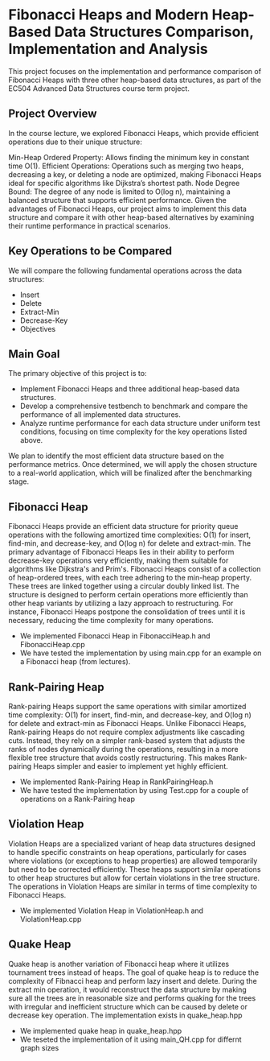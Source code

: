 # Fibonacci Heaps and Modern Heap-Based Data Structures Comparison, Implementation and Analysis

This project focuses on the implementation and performance comparison of Fibonacci Heaps with three other heap-based data structures, as part of the EC504 Advanced Data Structures course term project.

## Project Overview

In the course lecture, we explored Fibonacci Heaps, which provide efficient operations due to their unique structure:

Min-Heap Ordered Property: Allows finding the minimum key in constant time O(1).
Efficient Operations: Operations such as merging two heaps, decreasing a key, or deleting a node are optimized, making Fibonacci Heaps ideal for specific algorithms like Dijkstra’s shortest path.
Node Degree Bound: The degree of any node is limited to O(log n), maintaining a balanced structure that supports efficient performance.
Given the advantages of Fibonacci Heaps, our project aims to implement this data structure and compare it with other heap-based alternatives by examining their runtime performance in practical scenarios.

## Key Operations to be Compared
We will compare the following fundamental operations across the data structures:

* Insert
* Delete
* Extract-Min
* Decrease-Key
* Objectives

## Main Goal
The primary objective of this project is to:

* Implement Fibonacci Heaps and three additional heap-based data structures.
* Develop a comprehensive testbench to benchmark and compare the performance of all implemented data structures.
* Analyze runtime performance for each data structure under uniform test conditions, focusing on time complexity for the key operations listed above.

We plan to identify the most efficient data structure based on the performance metrics. Once determined, we will apply the chosen structure to a real-world application, which will be finalized after the benchmarking stage.


## Fibonacci Heap
Fibonacci Heaps provide an efficient data structure for priority queue operations with the following amortized time complexities: O(1) for insert, find-min, and decrease-key, and O(log n) for delete and extract-min. The primary advantage of Fibonacci Heaps lies in their ability to perform decrease-key operations very efficiently, making them suitable for algorithms like Dijkstra's and Prim's.
Fibonacci Heaps consist of a collection of heap-ordered trees, with each tree adhering to the min-heap property. These trees are linked together using a circular doubly linked list. The structure is designed to perform certain operations more efficiently than other heap variants by utilizing a lazy approach to restructuring. For instance, Fibonacci Heaps postpone the consolidation of trees until it is necessary, reducing the time complexity for many operations.
* We implemented Fibonacci Heap in FibonacciHeap.h and FibonacciHeap.cpp
* We have tested the implementation by using main.cpp for an example on a Fibonacci heap (from lectures).

## Rank-Pairing Heap
Rank-pairing Heaps support the same operations with similar amortized time complexity: O(1) for insert, find-min, and decrease-key, and O(log n) for delete and extract-min as Fibonacci Heaps.
Unlike Fibonacci Heaps, Rank-pairing Heaps do not require complex adjustments like cascading cuts. Instead, they rely on a simpler rank-based system that adjusts the ranks of nodes dynamically during the operations, resulting in a more flexible tree structure that avoids costly restructuring. This makes Rank-pairing Heaps simpler and easier to implement yet highly efficient.
* We implemented Rank-Pairing Heap in RankPairingHeap.h
* We have tested the implementation by using Test.cpp for a couple of operations on a Rank-Pairing heap


## Violation Heap
Violation Heaps are a specialized variant of heap data structures designed to handle specific constraints on heap operations, particularly for cases where violations (or exceptions to heap properties) are allowed temporarily but need to be corrected efficiently. These heaps support similar operations to other heap structures but allow for certain violations in the tree structure.
The operations in Violation Heaps are similar in terms of time complexity to Fibonacci Heaps.
* We implemented Violation Heap in ViolationHeap.h and ViolationHeap.cpp


## Quake Heap
Quake heap is another variation of Fibonacci heap where it utilizes tournament trees instead of heaps. The goal of quake heap is to reduce the complexity of Fibnacci heap and perform lazy insert and delete. During the extract min operation, it would reconstruct the data structure by making sure all the trees are in reasonable size and performs quaking for the trees with irregular and inefficient structure which can be caused by delete or decrease key operation. The implementation exists in quake_heap.hpp
* We implemented quake heap in quake_heap.hpp
* We teseted the implementation of it using main_QH.cpp for differnt graph sizes
